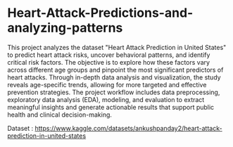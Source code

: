 # Heart-Attack-Predictions-and-analyzing-patterns

This project analyzes the dataset "Heart Attack Prediction in United States" to predict heart attack risks, uncover behavioral patterns, and identify critical risk factors. The objective is to explore how these factors vary across different age groups and pinpoint the most significant predictors of heart attacks. Through in-depth data analysis and visualization, the study reveals age-specific trends, allowing for more targeted and effective prevention strategies.  The project workflow includes data preprocessing, exploratory data analysis (EDA), modeling, and evaluation to extract meaningful insights and generate actionable results that support public health and clinical decision-making.

Dataset : https://www.kaggle.com/datasets/ankushpanday2/heart-attack-prediction-in-united-states
